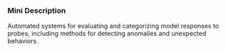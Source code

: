 ### Mini Description

Automated systems for evaluating and categorizing model responses to probes, including methods for detecting anomalies and unexpected behaviors.
